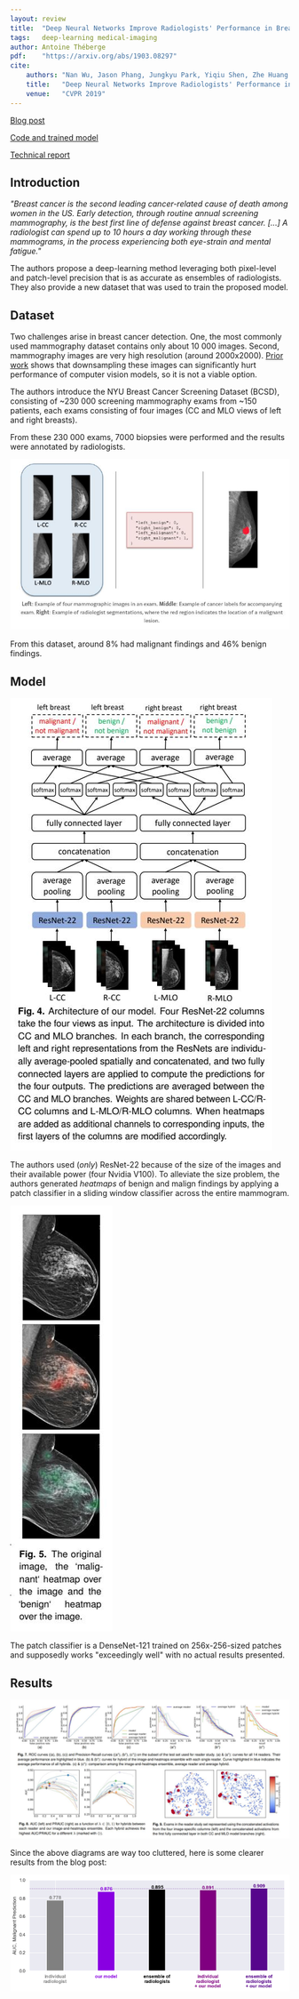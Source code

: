 ```yaml
---
layout: review
title:  "Deep Neural Networks Improve Radiologists' Performance in Breast Cancer Screening"
tags:   deep-learning medical-imaging
author: Antoine Théberge
pdf:    "https://arxiv.org/abs/1903.08297"
cite:
    authors: "Nan Wu, Jason Phang, Jungkyu Park, Yiqiu Shen, Zhe Huang et al."
    title:   "Deep Neural Networks Improve Radiologists' Performance in Breast Cancer Screening"
    venue:   "CVPR 2019"
---
```


[Blog post](https://medium.com/@jasonphang/deep-neural-networks-improve-radiologists-performance-in-breast-cancer-screening-565eb2bd3c9f)

[Code and trained model](https://github.com/nyukat/breast_cancer_classifier)

[Technical report](https://cs.nyu.edu/~kgeras/reports/datav1.0.pdf)

## Introduction

_"Breast cancer is the second leading cancer-related cause of death among women in the US. Early detection, through routine annual screening mammography, is the best first line of defense against breast cancer. [...] A radiologist can spend up to 10 hours a day working through these mammograms, in the process experiencing both eye-strain and mental fatigue."_

The authors propose a deep-learning method leveraging both pixel-level and patch-level precision that is as accurate as ensembles of radiologists. They also provide a new dataset that was used to train the proposed model.

## Dataset

Two challenges arise in breast cancer detection. One, the most commonly used mammography dataset contains only about 10 000 images. Second, mammography images are very high resolution (around 2000x2000). [Prior work](https://arxiv.org/abs/1703.07047) shows that downsampling these images can significantly hurt performance of computer vision models, so it is not a viable option.

The authors introduce the NYU Breast Cancer Screening Dataset (BCSD), consisting of ~230 000 screening mammography exams from ~150 patients, each exams consisting of four images (CC and MLO views of left and right breasts). 

From these 230 000 exams, 7000 biopsies were performed and the results were annotated by radiologists.

![](/article/images/BreastCancerScreening/data.jpg)

From this dataset, around 8% had malignant findings and 46% benign findings.

## Model

![](/article/images/BreastCancerScreening/model.jpg)

The authors used (_only_) ResNet-22 because of the size of the images and their available power (four Nvidia V100). To alleviate the size problem, the authors generated _heatmaps_ of benign and malign findings by applying a patch classifier in a sliding window classifier across the entire mammogram.

![](/article/images/BreastCancerScreening/heatmaps.jpg)

The patch classifier is a DenseNet-121 trained on 256x-256-sized patches and supposedly works "exceedingly well" with no actual results presented.

## Results

![](/article/images/BreastCancerScreening/results_tmi.jpg)

Since the above diagrams are way too cluttered, here is some clearer results from the blog post:

![](/article/images/BreastCancerScreening/results_blog.png)
